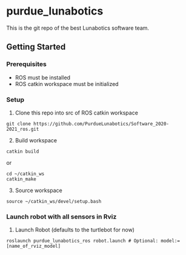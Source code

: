 # purdue_lunabotics

This is the git repo of the best Lunabotics software team.

## Getting Started

### Prerequisites
- ROS must be installed
- ROS catkin workspace must be initialized

### Setup 
1. Clone this repo into src of ROS catkin workspace
```
git clone https://github.com/PurdueLunabotics/Software_2020-2021_ros.git
```
2. Build workspace
```
catkin build
```
or
```
cd ~/catkin_ws
catkin_make
```
3. Source workspace
```
source ~/catkin_ws/devel/setup.bash
```
### Launch robot with all sensors in Rviz
1. Launch Robot (defaults to the turtlebot for now)
```
roslaunch purdue_lunabotics_ros robot.launch # Optional: model:=[name_of_rviz_model]
```

